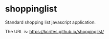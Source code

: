 # shoppinglist
Standard shopping list javascript application.

The URL is: https://kcrites.github.io/shoppinglist/
